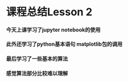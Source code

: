 # 课程总结Lesson 2

#### 今天上课学习了jupyter notebook的使用

#### 此外还学习了python基本语句 matplotlib包的调用

#### 最后学习了一些基本的算法

#### 感觉算法部分比较难以理解



